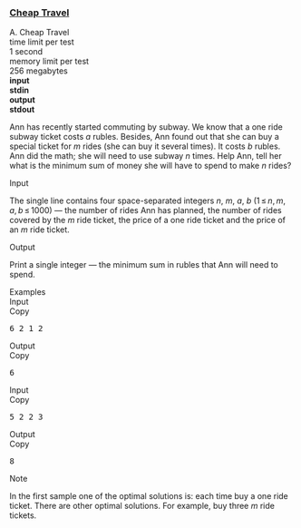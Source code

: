 <h3><a href="https://codeforces.com/contest/466/problem/A" target="_blank" rel="noopener noreferrer">Cheap Travel</a></h3>

<div class="header"><div class="title">A. Cheap Travel</div><div class="time-limit"><div class="property-title">time limit per test</div>1 second</div><div class="memory-limit"><div class="property-title">memory limit per test</div>256 megabytes</div><div class="input-file input-standard" style="font-weight: bold"><div class="property-title">input</div>stdin</div><div class="output-file output-standard" style="font-weight: bold"><div class="property-title">output</div>stdout</div></div><div><p>Ann has recently started commuting by subway. We know that a one ride subway ticket costs <span class="tex-span"><i>a</i></span> rubles. Besides, Ann found out that she can buy a special ticket for <span class="tex-span"><i>m</i></span> rides (she can buy it several times). It costs <span class="tex-span"><i>b</i></span> rubles. Ann did the math; she will need to use subway <span class="tex-span"><i>n</i></span> times. Help Ann, tell her what is the minimum sum of money she will have to spend to make <span class="tex-span"><i>n</i></span> rides?</p></div><div class="input-specification"><div class="section-title">Input</div><p>The single line contains four space-separated integers <span class="tex-span"><i>n</i></span>, <span class="tex-span"><i>m</i></span>, <span class="tex-span"><i>a</i></span>, <span class="tex-span"><i>b</i></span> (<span class="tex-span">1 ≤ <i>n</i>, <i>m</i>, <i>a</i>, <i>b</i> ≤ 1000</span>) — the number of rides Ann has planned, the number of rides covered by the <span class="tex-span"><i>m</i></span> ride ticket, the price of a one ride ticket and the price of an <span class="tex-span"><i>m</i></span> ride ticket. </p></div><div class="output-specification"><div class="section-title">Output</div><p>Print a single integer — the minimum sum in rubles that Ann will need to spend.</p></div><div class="sample-tests"><div class="section-title">Examples</div><div class="sample-test"><div class="input"><div class="title">Input<div title="Copy" data-clipboard-target="#id00804315342534457" id="id0034453162720235975" class="input-output-copier">Copy</div></div><pre id="id00804315342534457">6 2 1 2<br></pre></div><div class="output"><div class="title">Output<div title="Copy" data-clipboard-target="#id009981413382681664" id="id007799170464822854" class="input-output-copier">Copy</div></div><pre id="id009981413382681664">6<br></pre></div><div class="input"><div class="title">Input<div title="Copy" data-clipboard-target="#id008527976137092562" id="id009121047204969993" class="input-output-copier">Copy</div></div><pre id="id008527976137092562">5 2 2 3<br></pre></div><div class="output"><div class="title">Output<div title="Copy" data-clipboard-target="#id00020997787969960213" id="id004301770339949268" class="input-output-copier">Copy</div></div><pre id="id00020997787969960213">8<br></pre></div></div></div><div class="note"><div class="section-title">Note</div><p>In the first sample one of the optimal solutions is: each time buy a one ride ticket. There are other optimal solutions. For example, buy three <span class="tex-span"><i>m</i></span> ride tickets.</p></div>
